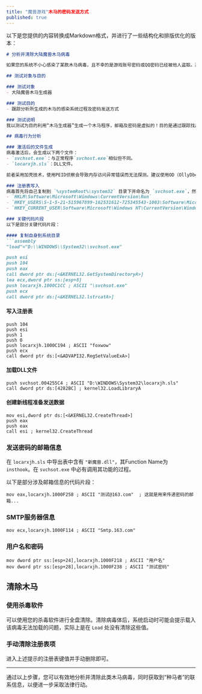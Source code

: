 ```yaml
---
title: "魔兽游戏"木马的密码发送方式
published: true
---
```

以下是您提供的内容转换成Markdown格式，并进行了一些结构化和排版优化的版本：

```markdown
# 分析并清除大陆魔兽木马病毒

如果您的系统不小心感染了某款木马病毒，且不幸的是游戏账号密码或QQ密码已经被他人盗取。那么，在找出病毒的同时，如何从病毒中找到“种马者”的“联系信息”呢？如果运气好的话，不仅可以找回丢失的东西，更可以将这些信息交给网络警察作为举证！

## 测试对象与目的

### 测试对象
- 大陆魔兽木马生成器

### 测试目的
- 跟踪分析所生成的木马的感染系统过程及密码发送方式

### 测试说明
我以测试为目的利用“木马生成器”生成一个木马程序，邮箱及密码是虚拟的！目的是通过跟踪找出木马内部的有效信息。

## 病毒行为分析

### 激活后的文件生成
病毒激活后，会生成以下两个文件：
- `svchsot.exe`：与正常程序`svchost.exe`相似但不同。
- `locarxjh.sls`：DLL文件。

前者采用加壳技术，使用PEID侦察会导致内存访问异常错误而无法探测。建议使用OD（OllyDbg）进行手工脱壳。

### 注册表写入
病毒首先将自己复制到 `%systemRoot%\system32` 目录下并命名为 `svchsot.exe`，然后多次写入注册表项以实现启动时自动加载，例如：
- `HKLM\Software\Microsoft\Windows\CurrentVersion\Run`
- `HKEY_USERS\S-1-5-21-515967899-162531612-725345543-1003\Software\Microsoft\Windows NT\CurrentVersion\Windows\Load`
- `HKEY_CURRENT_USER\Software\Microsoft\Windows NT\CurrentVersion\Windows\Load`

### 关键代码片段
以下是部分关键代码片段：

#### 复制自身到系统目录
```assembly
"load"="D:\\WINDOWS\\System32\\svchsot.exe"

push esi
push 104
push eax
call dword ptr ds:[<&KERNEL32.GetSystemDirectoryA>]
lea ecx,dword ptr ss:[esp+8]
push locarxjh.1000C1CC ; ASCII "\svchsot.exe"
push ecx
call dword ptr ds:[<&KERNEL32.lstrcatA>]
```

#### 写入注册表
```assembly
push 104
push esi
push 1
push 0
push locarxjh.1000C194 ; ASCII "foxwow"
push ecx
call dword ptr ds:[<&ADVAPI32.RegSetValueExA>]
```

#### 加载DLL文件
```assembly
push svchsot.004255C4 ; ASCII "D:\WINDOWS\System32\locarxjh.sls"
call dword ptr ds:[4282BC] ; kernel32.LoadLibraryA
```

#### 创建新线程准备发送数据
```assembly
mov esi,dword ptr ds:[<&KERNEL32.CreateThread>]
push eax
push eax
call esi ; kernel32.CreateThread
```

### 发送密码的邮箱信息
在 `locarxjh.sls` 中导出表中含有 `"新魔兽.dll"`，其Function Name为 `insthook`。在 `svchsot.exe` 中必有调用其功能的过程。

以下是部分涉及邮箱信息的代码片段：
```assembly
mov eax,locarxjh.1000F258 ; ASCII "测试@163.com"  ; 这就是用来传递密码的邮箱...
```

### SMTP服务器信息
```assembly
mov ecx,locarxjh.1000F114 ; ASCII "Smtp.163.com"
```

### 用户名和密码
```assembly
mov dword ptr ss:[esp+24],locarxjh.1000F218 ; ASCII "用户名"
mov dword ptr ss:[esp+28],locarxjh.1000F238 ; ASCII "测试密码"
```

## 清除木马

### 使用杀毒软件
可以使用您的杀毒软件进行全盘清除。清除病毒体后，系统启动时可能会提示载入该病毒无法加载的问题，实际上是在 `Load` 处没有清除这些值。

### 手动清除注册表项
进入上述提示的注册表键值并手动删除即可。

---

通过以上步骤，您可以有效地分析并清除此类木马病毒，同时获取到“种马者”的联系信息，以便进一步采取法律行动。
```
